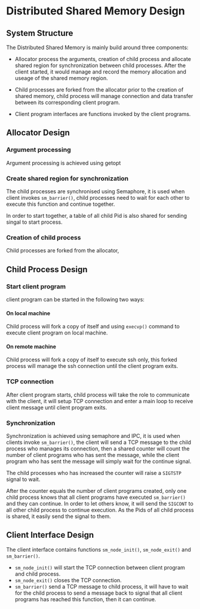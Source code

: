 # Distributed Shared Memory Design

## System Structure
The Distributed Shared Memory is mainly build around three components:

* Allocator process the arguments, creation of child process and allocate shared region for synchronization between child processes. After the client started, it would manage and record the memory allocation and useage of the shared memory region.

* Child processes are forked from the allocator prior to the creation of shared memory, child process will manage connection and data transfer between its corresponding client program.

* Client program interfaces are functions invoked by the client programs. 



## Allocator Design

### Argument processing
Argument processing is achieved using getopt

### Create shared region for synchronization
The child processes are synchronised using Semaphore, it is used when client invokes ```sm_barrier()```, child processes need to wait for each other to execute this function and continue together. 

In order to start together, a table of all child Pid is also shared for sending singal to start process.

### Creation of child process

Child processes are forked from the allocator, 

## Child Process Design

### Start client program
client program can be started in the following two ways:

#### On local machine
Child process will fork a copy of itself and using ```execvp()``` command to execute client program on local machine.

#### On remote machine
Child process will fork a copy of itself to execute ssh only, this forked process will manage the ssh connection until the client program exits.

### TCP connection

After client program starts, child process will take the role to communicate with the client, it will setup TCP connection and enter a main loop to receive client message until client program exits.

### Synchronization

Synchronization is achieved using semaphore and IPC, it is used when clients invoke ```sm_barrier()```, the client will send a TCP message to the child process who manages its connection, then a shared counter will count the number of client programs who has sent the message, while the client program who has sent the message will simply wait for the continue signal.

The child processes who has increased the counter will raise a ```SIGTSTP``` signal to wait.

After the counter equals the number of client programs created, only one child process knows that all client programs have executed ```sm_barrier()``` and they can continue. In order to let others know, it will send the ```SIGCONT``` to all other child process to continue execution. As the Pids of all child process is shared, it easily send the signal to them.

## Client Interface Design
The client interface contains functions ```sm_node_init()```, ```sm_node_exit()``` and ```sm_barrier()```. 

* ```sm_node_init()``` will start the TCP connection between client program and child process.
* ```sm_node_exit()``` closes the TCP connection.
* ```sm_barrier()``` send a TCP message to child process, it will have to wait for the child process to send a message back to signal that all client programs has reached this function, then it can continue.
